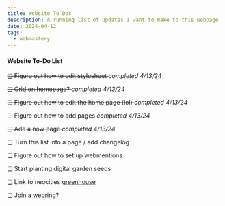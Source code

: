 ```yaml
---
title: Website To Dos
description: A running list of updates I want to make to this webpage
date: 2024-04-12
tags:
  - webmastery
---
```



  <h4>Website To-Do List</h4>
  <p> <s> ❑ Figure out how to edit stylesheet </s> <em> completed 4/13/24 </em> </p>
  <p> <s> ❑ Grid on homepage? </s> <em> completed 4/13/24 </em> </p>
  <p> <s> ❑ Figure out how to edit the home page (lol) </s> <em> completed 4/13/24 </em> </p>
  <p> <s> ❑ Figure out how to add pages </s><em> completed 4/13/24 </em>  </p>
  <p> <s> ❑ Add a now page </s> <em> completed 4/13/24 </em> </p>
  <p> ❑ Turn this list into a page / add changelog </p>
  <p> ❑ Figure out how to set up webmentions </p>
  <p> ❑ Start planting digital garden seeds</p>
  <p> ❑ Link to neocities <a href="https://da-greenhouse.neocities.org/">greenhouse </a></p>
  <p> ❑ Join a webring?</p>
